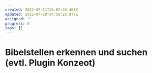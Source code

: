 ```yaml
---
created: 2022-07-11T20:07:40.461Z
updated: 2022-07-20T14:58:28.977Z
assigned: ""
progress: 0
tags: []
---
```


# Bibelstellen erkennen und suchen (evtl. Plugin Konzeot)
